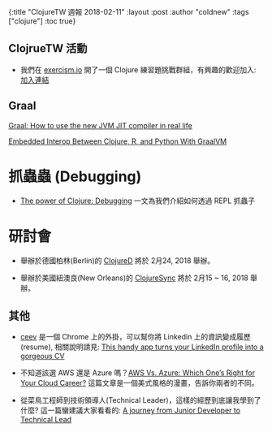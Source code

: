 {:title "ClojureTW 週報 2018-02-11"
:layout :post
:author "coldnew"
:tags  ["clojure"]
:toc true}

## ClojrueTW 活動

- 我們在 [exercism.io](http://exercism.io/) 開了一個 Clojure 練習題挑戰群組，有興趣的歡迎加入: [加入連結](http://exercism.io/teams/clojure-tw/)

## Graal

[Graal: How to use the new JVM JIT compiler in real life](https://www.youtube.com/watch?v=yhtrRhNUHvQ)

[Embedded Interop Between Clojure, R, and Python With GraalVM](http://gigasquidsoftware.com/blog/2017/10/22/embedded-interop-between-clojure-r-and-python-with-graalvm/)

# 抓蟲蟲 (Debugging)

- [The power of Clojure: Debugging](https://cambium.consulting/articles/2018/2/8/the-power-of-clojure-debugging) 一文為我們介紹如何透過 REPL 抓蟲子

# 研討會

- 舉辦於德國柏林(Berlin)的 [ClojureD](http://clojured.de/) 將於 2月24, 2018 舉辦。

- 舉辦於美國紐澳良(New Orleans)的 [ClojureSync](https://clojuresync.com/) 將於 2月15 ~ 16, 2018 舉辦。

## 其他

- [ceev](https://ceev.io/) 是一個 Chrome 上的外掛，可以幫你將 Linkedin 上的資訊變成履歷 (resume), 相關說明請見: [This handy app turns your LinkedIn profile into a gorgeous CV](https://thenextweb.com/apps/2018/02/08/linkedin-cv-resume-app/)

- 不知道該選 AWS 還是 Azure 嗎？[AWS Vs. Azure: Which One’s Right for Your Cloud Career?](https://www.simplilearn.com/aws-vs-azure-cloud-certification-article) 這篇文章是一個美式風格的漫畫，告訴你兩者的不同。

- 從菜鳥工程師到技術領導人(Technical Leader)，這樣的經歷到底讓我學到了什麼? 這一篇蠻建議大家看看的: [A journey from Junior Developer to Technical Lead](https://medium.com/@boyney123/a-journey-from-junior-developer-to-technical-lead-b1af4d2419fb)